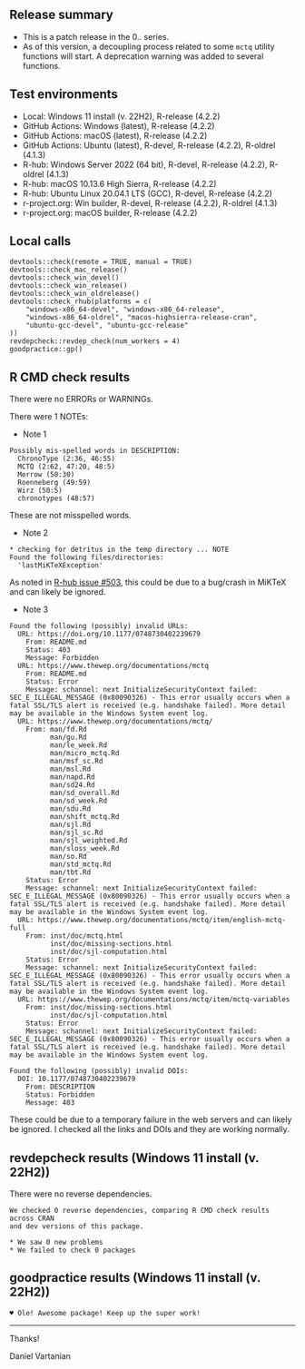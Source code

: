 ## Release summary

* This is a patch release in the 0.*.* series.
* As of this version, a decoupling process related to some `mctq` utility
functions will start. A deprecation warning was added to several functions.

## Test environments

* Local: Windows 11 install (v. 22H2), R-release (4.2.2)
* GitHub Actions: Windows (latest), R-release (4.2.2)
* GitHub Actions: macOS (latest), R-release (4.2.2)
* GitHub Actions: Ubuntu (latest), R-devel, R-release (4.2.2), R-oldrel (4.1.3)
* R-hub: Windows Server 2022 (64 bit), R-devel, R-release (4.2.2), 
         R-oldrel (4.1.3)
* R-hub: macOS 10.13.6 High Sierra, R-release (4.2.2)
* R-hub: Ubuntu Linux 20.04.1 LTS (GCC), R-devel, R-release (4.2.2)
* r-project.org: Win builder, R-devel, R-release (4.2.2), R-oldrel (4.1.3) 
* r-project.org: macOS builder, R-release (4.2.2)

## Local calls

```
devtools::check(remote = TRUE, manual = TRUE)
devtools::check_mac_release()
devtools::check_win_devel()
devtools::check_win_release()
devtools::check_win_oldrelease()
devtools::check_rhub(platforms = c(
    "windows-x86_64-devel", "windows-x86_64-release",
    "windows-x86_64-oldrel", "macos-highsierra-release-cran", 
    "ubuntu-gcc-devel", "ubuntu-gcc-release"
))
revdepcheck::revdep_check(num_workers = 4)
goodpractice::gp()
```

## R CMD check results

There were no ERRORs or WARNINGs.

There were 1 NOTEs:

* Note 1

```
Possibly mis-spelled words in DESCRIPTION:
  ChronoType (2:36, 46:55)
  MCTQ (2:62, 47:20, 48:5)
  Merrow (50:30)
  Roenneberg (49:59)
  Wirz (50:5)
  chronotypes (48:57)
```

These are not misspelled words.

* Note 2

```
* checking for detritus in the temp directory ... NOTE
Found the following files/directories:
  'lastMiKTeXException'
```
As noted in [R-hub issue #503](https://github.com/r-hub/rhub/issues/503), this 
could be due to a bug/crash in MiKTeX and can likely be ignored.

* Note 3

```
Found the following (possibly) invalid URLs:
  URL: https://doi.org/10.1177/0748730402239679
    From: README.md
    Status: 403
    Message: Forbidden
  URL: https://www.thewep.org/documentations/mctq
    From: README.md
    Status: Error
    Message: schannel: next InitializeSecurityContext failed: SEC_E_ILLEGAL_MESSAGE (0x80090326) - This error usually occurs when a fatal SSL/TLS alert is received (e.g. handshake failed). More detail may be available in the Windows System event log.
  URL: https://www.thewep.org/documentations/mctq/
    From: man/fd.Rd
          man/gu.Rd
          man/le_week.Rd
          man/micro_mctq.Rd
          man/msf_sc.Rd
          man/msl.Rd
          man/napd.Rd
          man/sd24.Rd
          man/sd_overall.Rd
          man/sd_week.Rd
          man/sdu.Rd
          man/shift_mctq.Rd
          man/sjl.Rd
          man/sjl_sc.Rd
          man/sjl_weighted.Rd
          man/sloss_week.Rd
          man/so.Rd
          man/std_mctq.Rd
          man/tbt.Rd
    Status: Error
    Message: schannel: next InitializeSecurityContext failed: SEC_E_ILLEGAL_MESSAGE (0x80090326) - This error usually occurs when a fatal SSL/TLS alert is received (e.g. handshake failed). More detail may be available in the Windows System event log.
  URL: https://www.thewep.org/documentations/mctq/item/english-mctq-full
    From: inst/doc/mctq.html
          inst/doc/missing-sections.html
          inst/doc/sjl-computation.html
    Status: Error
    Message: schannel: next InitializeSecurityContext failed: SEC_E_ILLEGAL_MESSAGE (0x80090326) - This error usually occurs when a fatal SSL/TLS alert is received (e.g. handshake failed). More detail may be available in the Windows System event log.
  URL: https://www.thewep.org/documentations/mctq/item/mctq-variables
    From: inst/doc/missing-sections.html
          inst/doc/sjl-computation.html
    Status: Error
    Message: schannel: next InitializeSecurityContext failed: SEC_E_ILLEGAL_MESSAGE (0x80090326) - This error usually occurs when a fatal SSL/TLS alert is received (e.g. handshake failed). More detail may be available in the Windows System event log.

Found the following (possibly) invalid DOIs:
  DOI: 10.1177/0748730402239679
    From: DESCRIPTION
    Status: Forbidden
    Message: 403
```

These could be due to a temporary failure in the web servers and can likely be ignored. I checked all the links and DOIs and they are working normally.

## revdepcheck results (Windows 11 install (v. 22H2))

There were no reverse dependencies.

```
We checked 0 reverse dependencies, comparing R CMD check results across CRAN 
and dev versions of this package.

* We saw 0 new problems
* We failed to check 0 packages
```

## goodpractice results (Windows 11 install (v. 22H2))

```
♥ Ole! Awesome package! Keep up the super work!
```

---

Thanks!

Daniel Vartanian
